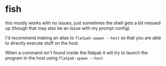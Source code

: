 # fish
this mostly works with no issues, just sometimes the shell gets a bit messed up (though that may also be an issue with my prompt config)

I'd recommend making an alias to `flatpak-spawn --host` so that you are able to directly execute stuff on the host.

When a command isn't found inside the flatpak it will try to launch the program in the host using `flatpak-spawn --host`
